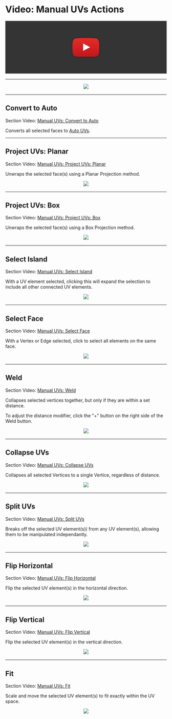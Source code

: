 # Video: Manual UVs Actions

[![ProBuilder Toolbar Video](../images/VideoLink_YouTube_768.png)](@todo)

---

<div style="text-align:center">
<img src="../../images/UVPanel_ManualActions.png">
</div>

---

## Convert to Auto

<div class="video-link">
Section Video: <a href="@todo">Manual UVs: Convert to Auto</a>
</div>

Converts all selected faces to [Auto UVs](@todo).

---

## Project UVs: Planar

<div class="video-link">
Section Video: <a href="@todo">Manual UVs: Project UVs: Planar</a>
</div>

Unwraps the selected face(s) using a Planar Projection method.

<div style="text-align:center">
<img src="../../images/PlanarProject_Example.png">
</div>

---

## Project UVs: Box

<div class="video-link">
Section Video: <a href="@todo">Manual UVs: Project UVs: Box</a>
</div>

Unwraps the selected face(s) using a Box Projection method.

<div style="text-align:center">
<img src="../../images/BoxProject_Example.png">
</div>

---

## Select Island

<div class="video-link">
Section Video: <a href="@todo">Manual UVs: Select Island</a>
</div>

With a UV element selected, clicking this will expand the selection to include all other connected UV elements.

<div style="text-align:center">
<img src="../../images/UVExamples_SelectIsland.png">
</div>

---

## Select Face

<div class="video-link">
Section Video: <a href="@todo">Manual UVs: Select Face</a>
</div>

With a Vertex or Edge selected, click to select all elements on the same face.

<div style="text-align:center">
<img src="../../images/UVExamples_SelectFace.png">
</div>

---

## Weld

<div class="video-link">
Section Video: <a href="@todo">Manual UVs: Weld</a>
</div>

Collapses selected vertices together, but only if they are within a set distance.

To adjust the distance modifier, click the "+" button on the right side of the Weld button.

<div style="text-align:center">
<img src="../../images/UVExamples_WeldUVs.png">
</div>

---

## Collapse UVs

<div class="video-link">
Section Video: <a href="@todo">Manual UVs: Collapse UVs</a>
</div>

Collapses all selected Vertices to a single Vertice, regardless of distance.

<div style="text-align:center">
<img src="../../images/UVExamples_CollapseUVs.png">
</div>

---

## Split UVs

<div class="video-link">
Section Video: <a href="@todo">Manual UVs: Split UVs</a>
</div>

Breaks off the selected UV element(s)) from any UV element(s), allowing them to be manipulated independantly.

<div style="text-align:center">
<img src="../../images/UVExamples_SplitUVs.png">
</div>

---

## Flip Horizontal

<div class="video-link">
Section Video: <a href="@todo">Manual UVs: Flip Horizontal</a>
</div>

Flip the selected UV element(s) in the horizontal direction.

<div style="text-align:center">
<img src="../../images/UVExamples_FlipHorizontal.png">
</div>

---

## Flip Vertical

<div class="video-link">
Section Video: <a href="@todo">Manual UVs: Flip Vertical</a>
</div>

Flip the selected UV element(s) in the vertical direction.

<div style="text-align:center">
<img src="../../images/UVExamples_FlipVertical.png">
</div>

---

## Fit

<div class="video-link">
Section Video: <a href="@todo">Manual UVs: Fit</a>
</div>

Scale and move the selected UV element(s) to fit exactly within the UV space.

<div style="text-align:center">
<img src="../../images/UVExamples_FitUVs.png">
</div>
